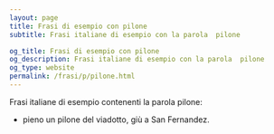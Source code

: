 ```yaml
---
layout: page
title: Frasi di esempio con pilone 
subtitle: Frasi italiane di esempio con la parola  pilone

og_title: Frasi di esempio con pilone 
og_description: Frasi italiane di esempio con la parola  pilone
og_type: website
permalink: /frasi/p/pilone.html
---
```


Frasi italiane di esempio contenenti la parola pilone:


- pieno un pilone del viadotto, giù a San Fernandez.
